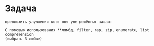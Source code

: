 # Задача

```
предложить улучшения кода для уже решённых задач:
```

```
С помощью использования **лямбд, filter, map, zip, enumerate, list comprehension
(выбрать 3 любые)
```
